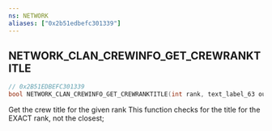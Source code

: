 ```yaml
---
ns: NETWORK
aliases: ["0x2b51edbefc301339"]
---
```

## NETWORK_CLAN_CREWINFO_GET_CREWRANKTITLE

```c
// 0x2B51EDBEFC301339
bool NETWORK_CLAN_CREWINFO_GET_CREWRANKTITLE(int rank, text_label_63 outValue);
```

Get the crew title for the given rank
This function checks for the title for the EXACT rank, not the closest;

